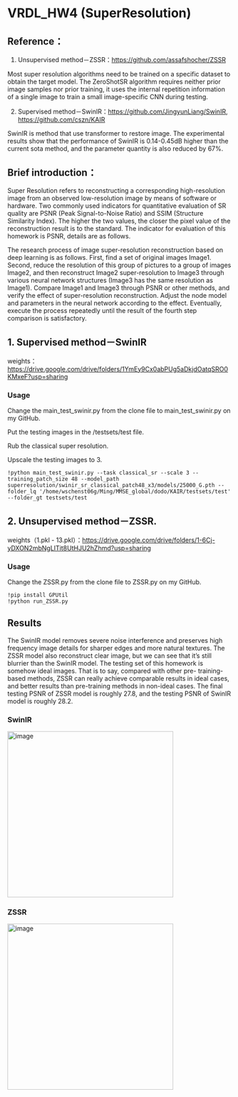 # VRDL_HW4 (SuperResolution)

## Reference：

1.	Unsupervised method－ZSSR：https://github.com/assafshocher/ZSSR

Most super resolution algorithms need to be trained on a specific dataset to obtain the target model. The ZeroShotSR algorithm requires neither prior image samples nor prior training, it uses the internal repetition information of a single image to train a small image-specific CNN during testing.

2.	Supervised method－SwinIR：https://github.com/JingyunLiang/SwinIR, https://github.com/cszn/KAIR

SwinIR is method that use transformer to restore image. The experimental results show that the performance of SwinIR is 0.14-0.45dB higher than the current sota method, and the parameter quantity is also reduced by 67%.

## Brief introduction： 

Super Resolution refers to reconstructing a corresponding high-resolution image from an observed low-resolution image by means of software or hardware. Two commonly used indicators for quantitative evaluation of SR quality are PSNR (Peak Signal-to-Noise Ratio) and SSIM (Structure Similarity Index). The higher the two values, the closer the pixel value of the reconstruction result is to the standard. The indicator for evaluation of this homework is PSNR, details are as follows. 

The research process of image super-resolution reconstruction based on deep learning is as follows. First, find a set of original images Image1. Second, reduce the resolution of this group of pictures to a group of images Image2, and then reconstruct Image2 super-resolution to Image3 through various neural network structures (Image3 has the same resolution as Image1). Compare Image1 and Image3 through PSNR or other methods, and verify the effect of super-resolution reconstruction. Adjust the node model and parameters in the neural network according to the effect. Eventually, execute the process repeatedly until the result of the fourth step comparison is satisfactory.

## 1. Supervised method－SwinIR

weights：https://drive.google.com/drive/folders/1YmEy9Cx0abPUg5aDkjdOatqSRO0KMxeF?usp=sharing

### Usage

Change the main_test_swinir.py from the clone file to main_test_swinir.py on my GitHub.

Put the testing images in the <SwinIR path>/testsets/test file.

Rub the classical super resolution.

Upscale the testing images to 3.

    !python main_test_swinir.py --task classical_sr --scale 3 --training_patch_size 48 --model_path superresolution/swinir_sr_classical_patch48_x3/models/25000_G.pth --folder_lq '/home/wschenst06g/Ming/MMSE_global/dodo/KAIR/testsets/test' --folder_gt testsets/test


  
## 2. Unsupervised method－ZSSR. 

weights（1.pkl - 13.pkl）：https://drive.google.com/drive/folders/1-6Cj-yDXON2mbNgLITit8UtHJU2hZhmd?usp=sharing
    
### Usage

Change the ZSSR.py from the clone file to ZSSR.py on my GitHub.

    !pip install GPUtil
    !python run_ZSSR.py



## Results

The SwinIR model removes severe noise interference and preserves high frequency image details for sharper edges and more natural textures. The ZSSR model also reconstruct clear image, but we can see that it’s still blurrier than the SwinIR model. The testing set of this homework is somehow ideal images. That is to say, compared with other pre- training-based methods, ZSSR can really achieve comparable results in ideal cases, and better results than pre-training methods in non-ideal cases.
The final testing PSNR of ZSSR model is roughly 27.8, and the testing PSNR of SwinIR model is roughly 28.2.

### SwinIR

<img width="372" alt="image" src="https://user-images.githubusercontent.com/77607182/149051398-7dcff342-1db7-4c6c-b127-48bba26a42bc.png">
    
### ZSSR

<img width="372" alt="image" src="https://user-images.githubusercontent.com/77607182/149051408-32e6bc5d-d6af-4b18-88ba-be1ba35db51e.png">
